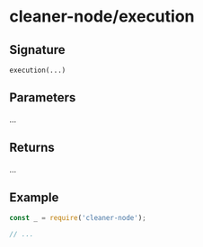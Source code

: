 # cleaner-node/execution

## Signature

`execution(...)`

## Parameters

...

## Returns

...

## Example

```javascript
const _ = require('cleaner-node');

// ...
```
